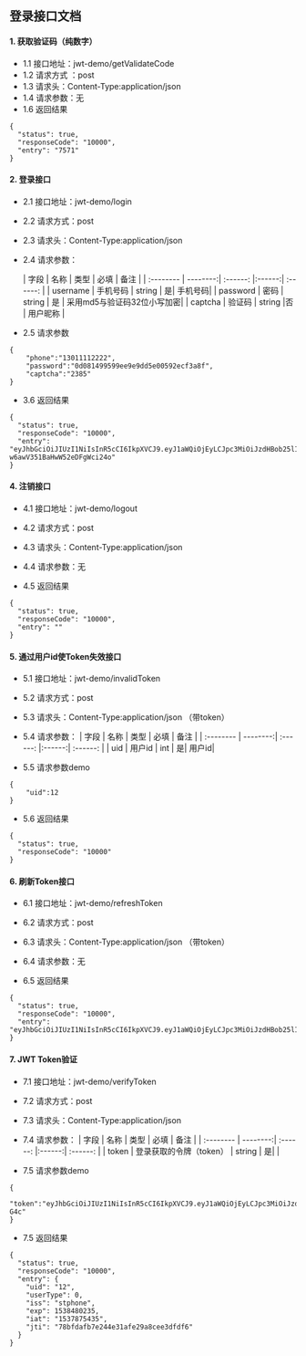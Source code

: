 ﻿## 登录接口文档

#### 1. 获取验证码（纯数字）
* 1.1 接口地址：jwt-demo/getValidateCode
* 1.2 请求方式 ：post
* 1.3 请求头：Content-Type:application/json
* 1.4 请求参数：无
* 1.6 返回结果

```
{
  "status": true,
  "responseCode": "10000",
  "entry": "7571"
}
```

#### 2. 登录接口
* 2.1 接口地址：jwt-demo/login
* 2.2 请求方式：post
* 2.3 请求头：Content-Type:application/json
* 2.4 请求参数：

	| 字段      |     名称 |   类型   | 必填 | 备注 |
| :-------- | --------:| :------: |:------:| :------:  |
| username    |   手机号码 |  string  | 是| 手机号码|
| password | 密码 | string | 是 | 采用md5与验证码32位小写加密|
| captcha | 验证码 | string |否 | 用户昵称 |
* 2.5 请求参数
```
{
	"phone":"13011112222",
	"password":"0d081499599ee9e9dd5e00592ecf3a8f",
	"captcha":"2385"
}
```
* 3.6 返回结果

```
{
  "status": true,
  "responseCode": "10000",
  "entry": "eyJhbGciOiJIUzI1NiIsInR5cCI6IkpXVCJ9.eyJ1aWQiOjEyLCJpc3MiOiJzdHBob25lIiwidXNlclR5cGUiOjAsImV4cCI6MTUzODQ2NTM3NiwiaWF0IjoxNTM3ODYwNTc2LCJqdGkiOiI4NzNjYzZkYTFjYmM0Y2ZkYWZlMDk3ZDgwZmRkZDQ0ZSJ9.cTBVOqaXQ0uCIppaL-w6awV351BaHwW52eDFgWci24o"
}
```

#### 4. 注销接口
* 4.1 接口地址：jwt-demo/logout
* 4.2 请求方式：post
* 4.3 请求头：Content-Type:application/json
* 4.4 请求参数：无

* 4.5 返回结果

```
{
  "status": true,
  "responseCode": "10000",
  "entry": ""
}
```

#### 5. 通过用户id使Token失效接口
* 5.1 接口地址：jwt-demo/invalidToken
* 5.2 请求方式：post
* 5.3 请求头：Content-Type:application/json （带token）
* 5.4 请求参数：
 	| 字段      |     名称 |   类型   | 必填 | 备注 |
| :-------- | --------:| :------: |:------:| :------:  |
| uid    |   用户id |  int  | 是| 用户id|

* 5.5 请求参数demo
```
{
	"uid":12
}
```

* 5.6 返回结果
```
{
  "status": true,
  "responseCode": "10000"
}
```

#### 6. 刷新Token接口
* 6.1 接口地址：jwt-demo/refreshToken
* 6.2 请求方式：post
* 6.3 请求头：Content-Type:application/json （带token）
* 6.4 请求参数：无

* 6.5 返回结果
```
{
  "status": true,
  "responseCode": "10000",
  "entry": "eyJhbGciOiJIUzI1NiIsInR5cCI6IkpXVCJ9.eyJ1aWQiOjEyLCJpc3MiOiJzdHBob25lIiwidXNlclR5cGUiOjAsImV4cCI6MTUzODQ3OTEwMCwiaWF0IjoxNTM3ODc0MzAwLCJqdGkiOiIzYjNkYjBhYzNmMjM0Y2UxYWY4Y2VhM2M1YjdhNzA3OSJ9.M23yyvjEaxmd8ft6x9lPAoPbKMivm_ago_vCvfVSXWs"
}
```

#### 7. JWT Token验证
* 7.1 接口地址：jwt-demo/verifyToken
* 7.2 请求方式：post
* 7.3 请求头：Content-Type:application/json
* 7.4 请求参数：
 	| 字段      |     名称 |   类型   | 必填 | 备注 |
| :-------- | --------:| :------: |:------:| :------:  |
| token    |   登录获取的令牌（token） |  string  | 是| |

* 7.5 请求参数demo
```
{
	"token":"eyJhbGciOiJIUzI1NiIsInR5cCI6IkpXVCJ9.eyJ1aWQiOjEyLCJpc3MiOiJzdHBob25lIiwidXNlclR5cGUiOjAsImV4cCI6MTUzODQ4MDIzNSwiaWF0IjoxNTM3ODc1NDM1LCJqdGkiOiI3OGJmZGFmYjdlMjQ0ZTMxYWZlMjlhOGNlZTNkZmRmNiJ9.zZtN_XXuA5CBiRiNDt8rQQSL0M71YvYn2tHslTI-G4c"
}
```

* 7.5 返回结果
```
{
  "status": true,
  "responseCode": "10000",
  "entry": {
    "uid": "12",
    "userType": 0,
    "iss": "stphone",
    "exp": 1538480235,
    "iat": "1537875435",
    "jti": "78bfdafb7e244e31afe29a8cee3dfdf6"
  }
}
```

